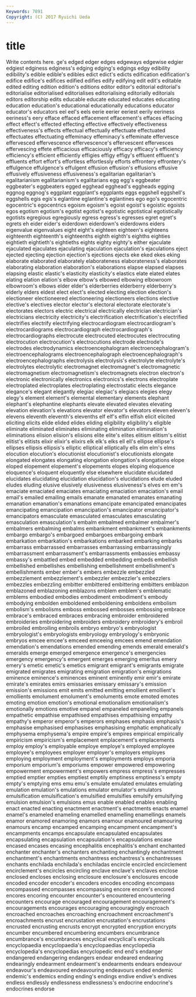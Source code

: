 ```yaml
---
Keywords: 7891 
Copyright: (C) 2017 Ryuichi Ueda
---
```


# title

Write contents here.
ge's edged edger edges edgeways edgewise edgier edgiest edginess
edginess's edging edging's edgings edgy edibility edibility's edible edible's edibles
edict edict's edicts edification edification's edifice edifice's edifices edified edifies
edify edifying edit edit's editable edited editing edition edition's editions
editor editor's editorial editorial's editorialise editorialised editorialises editorialising editorially editorials
editors editorship edits educable educate educated educates educating education education's
educational educationally educations educator educator's educators eel eel's eels eerie
eerier eeriest eerily eeriness eeriness's eery efface effaced effacement effacement's
effaces effacing effect effect's effected effecting effective effectively effectiveness effectiveness's
effects effectual effectually effectuate effectuated effectuates effectuating effeminacy effeminacy's effeminate
effervesce effervesced effervescence effervescence's effervescent effervesces effervescing effete efficacious efficaciously
efficacy efficacy's efficiency efficiency's efficient efficiently effigies effigy effigy's effluent
effluent's effluents effort effort's effortless effortlessly efforts effrontery effrontery's effulgence
effulgence's effulgent effusion effusion's effusions effusive effusively effusiveness effusiveness's egalitarian
egalitarian's egalitarianism egalitarianism's egalitarians egg egg's eggbeater eggbeater's eggbeaters egged
egghead egghead's eggheads egging eggnog eggnog's eggplant eggplant's eggplants eggs
eggshell eggshell's eggshells egis egis's eglantine eglantine's eglantines ego ego's
egocentric egocentric's egocentrics egoism egoism's egoist egoist's egoistic egoists egos
egotism egotism's egotist egotist's egotistic egotistical egotistically egotists egregious egregiously
egress egress's egresses egret egret's egrets eh eider eider's eiderdown
eiderdown's eiderdowns eiders eigenvalue eigenvalues eight eight's eighteen eighteen's eighteens
eighteenth eighteenth's eighteenths eighth eighth's eighths eighties eightieth eightieth's eightieths
eights eighty eighty's either ejaculate ejaculated ejaculates ejaculating ejaculation ejaculation's
ejaculations eject ejected ejecting ejection ejection's ejections ejects eke eked
ekes eking elaborate elaborated elaborately elaborateness elaborateness's elaborates elaborating elaboration
elaboration's elaborations elapse elapsed elapses elapsing elastic elastic's elasticity elasticity's
elastics elate elated elates elating elation elation's elbow elbow's elbowed
elbowing elbowroom elbowroom's elbows elder elder's elderberries elderberry elderberry's elderly
elders eldest elect elect's elected electing election election's electioneer electioneered
electioneering electioneers elections elective elective's electives elector elector's electoral electorate
electorate's electorates electors electric electrical electrically electrician electrician's electricians electricity
electricity's electrification electrification's electrified electrifies electrify electrifying electrocardiogram electrocardiogram's electrocardiograms
electrocardiograph electrocardiograph's electrocardiographs electrocute electrocuted electrocutes electrocuting electrocution electrocution's electrocutions
electrode electrode's electrodes electrodynamics electroencephalogram electroencephalogram's electroencephalograms electroencephalograph electroencephalograph's electroencephalographs
electrolysis electrolysis's electrolyte electrolyte's electrolytes electrolytic electromagnet electromagnet's electromagnetic electromagnetism
electromagnetism's electromagnets electron electron's electronic electronically electronics electronics's electrons electroplate
electroplated electroplates electroplating electrostatic elects elegance elegance's elegant elegantly elegiac
elegiac's elegiacs elegies elegy elegy's element element's elemental elementary elements
elephant elephant's elephantine elephants elevate elevated elevates elevating elevation elevation's
elevations elevator elevator's elevators eleven eleven's elevens eleventh eleventh's elevenths
elf elf's elfin elfish elicit elicited eliciting elicits elide elided
elides eliding eligibility eligibility's eligible eliminate eliminated eliminates eliminating elimination
elimination's eliminations elision elision's elisions elite elite's elites elitism elitism's
elitist elitist's elitists elixir elixir's elixirs elk elk's elks ell
ell's ellipse ellipse's ellipses ellipsis ellipsis's elliptic elliptical elliptically ells
elm elm's elms elocution elocution's elocutionist elocutionist's elocutionists elongate elongated
elongates elongating elongation elongation's elongations elope eloped elopement elopement's elopements
elopes eloping eloquence eloquence's eloquent eloquently else elsewhere elucidate elucidated
elucidates elucidating elucidation elucidation's elucidations elude eluded eludes eluding elusive
elusively elusiveness elusiveness's elves em em's emaciate emaciated emaciates emaciating
emaciation emaciation's email email's emailed emailing emails emanate emanated emanates
emanating emanation emanation's emanations emancipate emancipated emancipates emancipating emancipation emancipation's
emancipator emancipator's emancipators emasculate emasculated emasculates emasculating emasculation emasculation's embalm
embalmed embalmer embalmer's embalmers embalming embalms embankment embankment's embankments embargo
embargo's embargoed embargoes embargoing embark embarkation embarkation's embarkations embarked embarking
embarks embarrass embarrassed embarrasses embarrassing embarrassingly embarrassment embarrassment's embarrassments embassies
embassy embassy's embattled embed embedded embedding embeds embellish embellished embellishes
embellishing embellishment embellishment's embellishments ember ember's embers embezzle embezzled embezzlement
embezzlement's embezzler embezzler's embezzlers embezzles embezzling embitter embittered embittering embitters
emblazon emblazoned emblazoning emblazons emblem emblem's emblematic emblems embodied embodies
embodiment embodiment's embody embodying embolden emboldened emboldening emboldens embolism embolism's
embolisms emboss embossed embosses embossing embrace embrace's embraced embraces embracing
embroider embroidered embroideries embroidering embroiders embroidery embroidery's embroil embroiled embroiling
embroils embryo embryo's embryologist embryologist's embryologists embryology embryology's embryonic embryos
emcee emcee's emceed emceeing emcees emend emendation emendation's emendations emended
emending emends emerald emerald's emeralds emerge emerged emergence emergence's emergencies
emergency emergency's emergent emerges emerging emeritus emery emery's emetic emetic's
emetics emigrant emigrant's emigrants emigrate emigrated emigrates emigrating emigration emigration's
emigrations eminence eminence's eminences eminent eminently emir emir's emirate emirate's
emirates emirs emissaries emissary emissary's emission emission's emissions emit emits
emitted emitting emollient emollient's emollients emolument emolument's emoluments emote emoted
emotes emoting emotion emotion's emotional emotionalism emotionalism's emotionally emotions emotive
empanel empaneled empaneling empanels empathetic empathise empathised empathises empathising empathy
empathy's emperor emperor's emperors emphases emphasis emphasis's emphasise emphasised emphasises
emphasising emphatic emphatically emphysema emphysema's empire empire's empires empirical empirically
empiricism empiricism's emplacement emplacement's emplacements employ employ's employable employe employe's
employed employee employee's employees employer employer's employers employes employing employment
employment's employments employs emporia emporium emporium's emporiums empower empowered empowering
empowerment empowerment's empowers empress empress's empresses emptied emptier empties emptiest
emptily emptiness emptiness's empty empty's emptying ems emu emu's emulate
emulated emulates emulating emulation emulation's emulations emulator emulator's emulators emulsification
emulsification's emulsified emulsifies emulsify emulsifying emulsion emulsion's emulsions emus enable
enabled enables enabling enact enacted enacting enactment enactment's enactments enacts
enamel enamel's enameled enameling enamelled enamelling enamellings enamels enamor enamored
enamoring enamors enamour enamoured enamouring enamours encamp encamped encamping encampment
encampment's encampments encamps encapsulate encapsulated encapsulates encapsulating encapsulation encapsulation's encapsulations
encase encased encases encasing encephalitis encephalitis's enchant enchanted enchanter enchanter's
enchanters enchanting enchantingly enchantment enchantment's enchantments enchantress enchantress's enchantresses enchants
enchilada enchilada's enchiladas encircle encircled encirclement encirclement's encircles encircling enclave
enclave's enclaves enclose enclosed encloses enclosing enclosure enclosure's enclosures encode
encoded encoder encoder's encoders encodes encoding encompass encompassed encompasses encompassing
encore encore's encored encores encoring encounter encounter's encountered encountering encounters
encourage encouraged encouragement encouragement's encouragements encourages encouraging encouragingly encroach encroached
encroaches encroaching encroachment encroachment's encroachments encrust encrustation encrustation's encrustations encrusted
encrusting encrusts encrypt encrypted encryption encrypts encumber encumbered encumbering encumbers
encumbrance encumbrance's encumbrances encyclical encyclical's encyclicals encyclopaedia encyclopaedia's encyclopaedias encyclopedia
encyclopedia's encyclopedias encyclopedic end end's endanger endangered endangering endangers endear
endeared endearing endearingly endearment endearment's endearments endears endeavour endeavour's endeavoured
endeavouring endeavours ended endemic endemic's endemics ending ending's endings endive
endive's endives endless endlessly endlessness endlessness's endocrine endocrine's endocrines endorse
